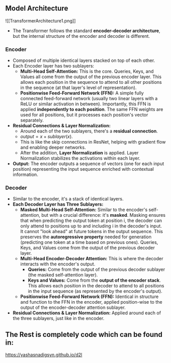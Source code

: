 ## Model Architecture
![[TransformerArchitecture1.png]]

- The Transformer follows the standard **encoder-decoder architecture**, but the internal structure of the encoder and decoder is different.
### Encoder
- Composed of multiple identical layers stacked on top of each other.
- Each Encoder layer has two sublayers:
	- **Multi-Head Self-Attention:** This is the core. Queries, Keys, and Values all come from the output of the previous encoder layer. This allows each position in the sequence to attend to all other positions in the sequence (at that layer's level of representation).
	- **Positionwise Feed-Forward Network (FFN):** A simple fully connected feed-forward network (usually two linear layers with a ReLU or similar activation in between). Importantly, this FFN is applied **independently to each position**. The same FFN weights are used for all positions, but it processes each position's vector separately.
- **Residual Connections & Layer Normalization:**
	- Around each of the two sublayers, there's a **residual connection**.
	- $output = x + sublayer(x)$. 
	- This is like the skip connections in ResNet, helping with gradient flow and enabling deeper networks.
	- After the addition, **Layer Normalization** is applied. Layer Normalization stabilizes the activations within each layer.
- **Output:** The encoder outputs a sequence of vectors (one for each input position) representing the input sequence enriched with contextual information.

### Decoder
- Similar to the encoder, it's a stack of identical layers.
- **Each Decoder Layer has Three Sublayers:**
	- **Masked Multi-Head Self-Attention:** Similar to the encoder's self-attention, but with a crucial difference: it's **masked**. Masking ensures that when predicting the output token at position i, the decoder can only attend to positions up to and including i in the decoder's input. It cannot "look ahead" at future tokens in the output sequence. This preserves the **autoregressive property** needed for generation (predicting one token at a time based on previous ones). Queries, Keys, and Values come from the output of the previous decoder layer.
	- **Multi-Head Encoder-Decoder Attention:** This is where the decoder interacts with the encoder's output.
        - **Queries:** Come from the output of the previous decoder sublayer (the masked self-attention layer).
        - **Keys and Values:** Come from the **output of the encoder stack**. This allows each position in the decoder to attend to all positions in the input sequence (as represented by the encoder's output).
	- **Positionwise Feed-Forward Network (FFN):** Identical in structure and function to the FFN in the encoder, applied position-wise to the output of the encoder-decoder attention sublayer.
- **Residual Connections & Layer Normalization:** Applied around each of the three sublayers, just like in the encoder.

## The Rest is completely code which can be found in:
https://yashasnadigsyn.github.io/d2l